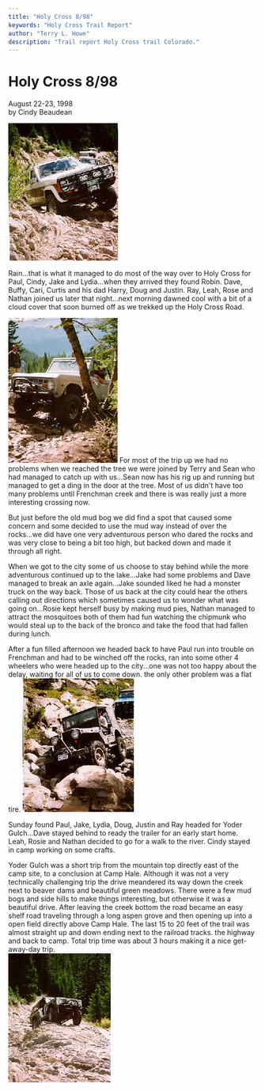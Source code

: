 ```yaml
---
title: "Holy Cross 8/98"
keywords: "Holy Cross Trail Report"
author: "Terry L. Howe"
description: "Trail report Holy Cross trail Colorado."
---
```

# Holy Cross 8/98

August 22-23, 1998  
by Cindy Beaudean  
  
![Holy Cross](../../img/terry/trail/hc980801.jpg)   

Rain...that is what it managed to do most of the way over to Holy Cross for Paul, Cindy, Jake and Lydia...when they arrived they found Robin. Dave, Buffy, Cari, Curtis and his dad Harry, Doug and Justin. Ray, Leah, Rose and Nathan joined us later that night...next morning dawned cool with a bit of a cloud cover that soon burned off as we trekked up the Holy Cross Road. 

![Holy Cross](../../img/terry/trail/hc980802.jpg) For most of the trip up we had no problems when we reached the tree we were joined by Terry and Sean who had managed to catch up with us...Sean now has his rig up and running but managed to get a ding in the door at the tree. Most of us didn't have too many problems until Frenchman creek and there is was really just a more interesting crossing now. 

But just before the old mud bog we did find a spot that caused some concern and some decided to use the mud way instead of over the rocks...we did have one very adventurous person who dared the rocks and was very close to being a bit too high, but backed down and made it through all right. 

When we got to the city some of us choose to stay behind while the more adventurous continued up to the lake...Jake had some problems and Dave managed to break an axle again...Jake sounded liked he had a monster truck on the way back. Those of us back at the city could hear the others calling out directions which sometimes caused us to wonder what was going on...Rosie kept herself busy by making mud pies, Nathan managed to attract the mosquitoes both of them had fun watching the chipmunk who would steal up to the back of the bronco and take the food that had fallen during lunch. 

After a fun filled afternoon we headed back to have Paul run into trouble on Frenchman and had to be winched off the rocks, ran into some other 4 wheelers who were headed up to the city...one was not too happy about the delay, waiting for all of us to come down. the only other problem was a flat tire. ![Holy Cross](../../img/terry/trail/hc980803.jpg)

Sunday found Paul, Jake, Lydia, Doug, Justin and Ray headed for Yoder Gulch...Dave stayed behind to ready the trailer for an early start home. Leah, Rosie and Nathan decided to go for a walk to the river. Cindy stayed in camp working on some crafts. 

Yoder Gulch was a short trip from the mountain top directly east of the camp site, to a conclusion at Camp Hale. Although it was not a very technically challenging trip the drive meandered its way down the creek next to beaver dams and beautiful green meadows. There were a few mud bogs and side hills to make things interesting, but otherwise it was a beautiful drive. After leaving the creek bottom the road became an easy shelf road traveling through a long aspen grove and then opening up into a open field directly above Camp Hale. The last 15 to 20 feet of the trail was almost straight up and down ending next to the railroad tracks. the highway and back to camp. Total trip time was about 3 hours making it a nice get-away-day trip.   
![Holy Cross](../../img/terry/trail/hc980804.jpg)